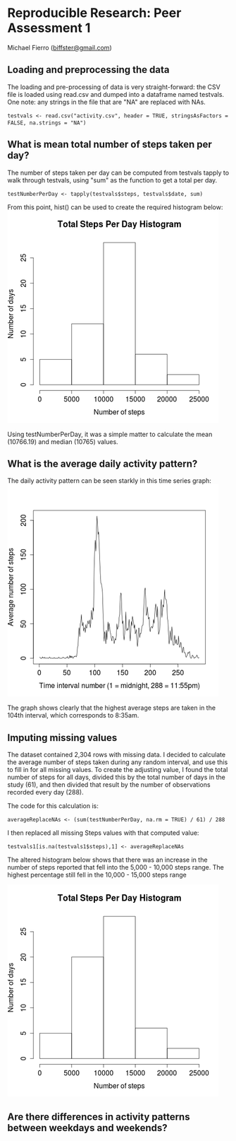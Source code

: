 # Reproducible Research: Peer Assessment 1
Michael Fierro (biffster@gmail.com)  

## Loading and preprocessing the data
The loading and pre-processing of data is very straight-forward: the CSV file is
loaded using read.csv and dumped into a dataframe named testvals. One note: any
strings in the file that are "NA" are replaced with NAs.

```
testvals <- read.csv("activity.csv", header = TRUE, stringsAsFactors = FALSE, na.strings = "NA")
```

## What is mean total number of steps taken per day?
The number of steps taken per day can be computed from testvals tapply to walk
through testvals, using "sum" as the function to get a total per day.

```
testNumberPerDay <- tapply(testvals$steps, testvals$date, sum)
```

From this point, hist() can be used to create the required histogram below:
![histogram](figure/totalDayHist.png)

Using testNumberPerDay, it was a simple matter to calculate the mean (10766.19)
and median (10765) values.

## What is the average daily activity pattern?

The daily activity pattern can be seen starkly in this time series graph:
![Time series graph](figure/5mintimeseries.png)

The graph shows clearly that the highest average steps are taken in the 104th
interval, which corresponds to 8:35am.
<!-- ----|---------|---------|---------|---------|---------|---------|       -->

## Imputing missing values
The dataset contained 2,304 rows with missing data. I decided to calculate the
average number of steps taken during any random interval, and use this to
fill in for all missing values. To create the adjusting value, I found the
total number of steps for all days, divided this by the total number of days in
the study (61), and then divided that result by the number of observations
recorded every day (288).

The code for this calculation is:

```
averageReplaceNAs <- (sum(testNumberPerDay, na.rm = TRUE) / 61) / 288
```

I then replaced all missing Steps values with that computed value:
```
testvals1[is.na(testvals1$steps),1] <- averageReplaceNAs
```

The altered histogram below shows that there was an increase in the number of
steps reported that fell into the 5,000 - 10,000 steps range. The highest
percentage still fell in the 10,000 - 15,000 steps range

![altered histogram](figure/newDayHist.png)
## Are there differences in activity patterns between weekdays and weekends?
